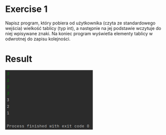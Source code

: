 # Exercise 1
Napisz program, który pobiera od użytkownika (czyta ze standardowego wejścia) wielkość tablicy (typ int), a następnie na jej podstawie wczytuje do niej wpisywane znaki. Na koniec program wyświetla elementy tablicy w odwrotnej do zapisu kolejności.
# Result
![Result](./img.png?raw=true)